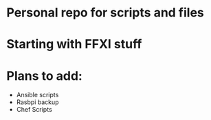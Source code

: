 # Personal repo for scripts and files
# Starting with FFXI stuff
# Plans to add:
- Ansible scripts
- Rasbpi backup
- Chef Scripts

<!---
Totien/Totien is a ✨ special ✨ repository because its `README.md` (this file) appears on your GitHub profile.
You can click the Preview link to take a look at your changes.
--->
